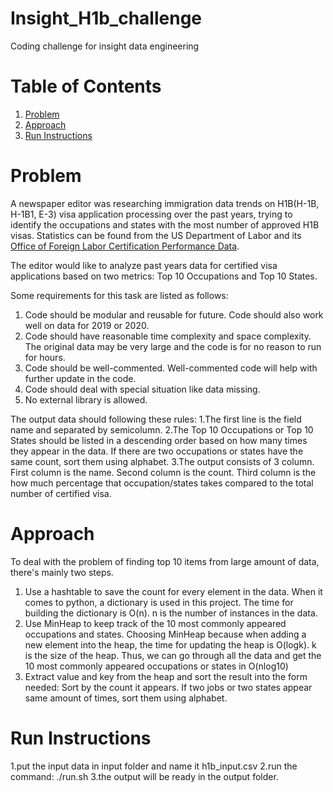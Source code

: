 # Insight_H1b_challenge
Coding challenge for insight data engineering

# Table of Contents
1. [Problem](README.md#problem)
2. [Approach](README.md#approach)
3. [Run Instructions](README.md#run-instructions)

# Problem

A newspaper editor was researching immigration data trends on H1B(H-1B, H-1B1, E-3) visa application processing over the past years, trying to identify the occupations and states with the most number of approved H1B visas. Statistics can be found from the US Department of Labor and its [Office of Foreign Labor Certification Performance Data](https://www.foreignlaborcert.doleta.gov/performancedata.cfm#dis).  

The editor would like to analyze past years data for certified visa applications based on two metrics: Top 10 Occupations and Top 10 States.

Some requirements for this task are listed as follows:
1. Code should be modular and reusable for future. Code should also work well on data for 2019 or 2020.
2. Code should have reasonable time complexity and space complexity. The original data may be very large and the code is for no reason to run for hours.
3. Code should be well-commented. Well-commented code will help with further update in the code.
4. Code should deal with special situation like data missing.
5. No external library is allowed.

The output data should following these rules:
1.The first line is the field name and separated by semicolumn.
2.The Top 10 Occupations or Top 10 States should be listed in a descending order based on how many times they appear in the data. If there are two occupations or states have the same count, sort them using alphabet.
3.The output consists of 3 column. First column is the name. Second column is the count. Third column is the how much percentage that occupation/states takes compared to the total number of certified visa.

# Approach

To deal with the problem of finding top 10 items from large amount of data, there's mainly two steps.
1. Use a hashtable to save the count for every element in the data. When it comes to python, a dictionary is used in this project.
The time for building the dictionary is O(n). n is the number of instances in the data.
2. Use MinHeap to keep track of the 10 most commonly appeared occupations and states.
Choosing MinHeap because when adding a new element into the heap, the time for updating the heap is O(logk). k is the size of the heap. Thus, we can go through all the data and get the 10 most commonly appeared occupations or states in O(nlog10)
3. Extract value and key from the heap and sort the result into the form needed: Sort by the count it appears. If two jobs or two states appear same amount of times, sort them using alphabet.



# Run Instructions

1.put the input data in input folder and name it h1b_input.csv
2.run the command:
./run.sh
3.the output will be ready in the output folder.

